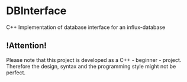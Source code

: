 # DBInterface
C++ Implementation of database interface for an influx-database

## !Attention!
Please note that this project is developed as a C++ - beginner - project.
Therefore the design, syntax and the programming style might not be perfect.
